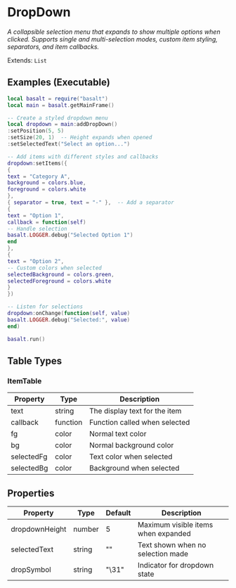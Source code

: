 # DropDown
_A collapsible selection menu that expands to show multiple options when clicked. Supports single and multi-selection modes, custom item styling, separators, and item callbacks._

Extends: `List`

## Examples (Executable)
```lua run
local basalt = require("basalt")
local main = basalt.getMainFrame()

-- Create a styled dropdown menu
local dropdown = main:addDropDown()
:setPosition(5, 5)
:setSize(20, 1)  -- Height expands when opened
:setSelectedText("Select an option...")

-- Add items with different styles and callbacks
dropdown:setItems({
{
text = "Category A",
background = colors.blue,
foreground = colors.white
},
{ separator = true, text = "-" },  -- Add a separator
{
text = "Option 1",
callback = function(self)
-- Handle selection
basalt.LOGGER.debug("Selected Option 1")
end
},
{
text = "Option 2",
-- Custom colors when selected
selectedBackground = colors.green,
selectedForeground = colors.white
}
})

-- Listen for selections
dropdown:onChange(function(self, value)
basalt.LOGGER.debug("Selected:", value)
end)

basalt.run()
```

## Table Types

### ItemTable

|Property|Type|Description|
|---|---|---|
|text|string|The display text for the item|
|callback|function|Function called when selected|
|fg|color|Normal text color|
|bg|color|Normal background color|
|selectedFg|color|Text color when selected|
|selectedBg|color|Background when selected|

## Properties

|Property|Type|Default|Description|
|---|---|---|---|
|dropdownHeight|number|5|Maximum visible items when expanded|
|selectedText|string|""|Text shown when no selection made|
|dropSymbol|string|"\31"|Indicator for dropdown state|
